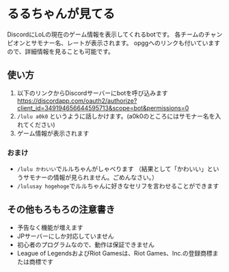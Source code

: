 # るるちゃんが見てる

DiscordにLoLの現在のゲーム情報を表示してくれるbotです。
各チームのチャンピオンとサモナー名、レートが表示されます。
opggへのリンクも付いていますので、詳細情報を見ることも可能です。

## 使い方

1. 以下のリンクからDiscordサーバーにbotを呼び込みます
https://discordapp.com/oauth2/authorize?client_id=349194656644595713&scope=bot&permissions=0
2. `/lulu a0k0` というように話しかけます。(a0k0のところにはサモナー名を入れてください)
3. ゲーム情報が表示されます

### おまけ

* `/lulu かわいい`でルルちゃんがしゃべります （結果として「かわいい」というサモナーの情報が見られません。ごめんなさい。）
* `/lulusay hogehoge`でルルちゃんに好きなセリフを言わせることができます

## その他もろもろの注意書き

* 予告なく機能が増えます
* JPサーバーにしか対応していません
* 初心者のプログラムなので、動作は保証できません
* League of LegendsおよびRiot Gamesは、Riot Games、Inc.の登録商標または商標です

